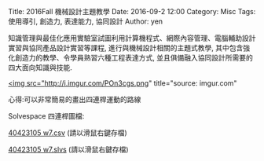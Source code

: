 Title: 2016Fall 機械設計主題教學
Date: 2016-09-2 12:00
Category: Misc
Tags: 使用導引, 創造力, 表達能力, 協同設計
Author: yen

知識管理與最佳化應用實驗室試圖利用計算機程式、網際內容管理、電腦輔助設計實習與協同產品設計實習等課程, 進行與機械設計相關的主題式教學, 其中包含強化創造力的教學、令學員熟習六種工程表達方式, 並且俱備融入協同設計所需要的四大面向知識與技能.

<!-- PELICAN_END_SUMMARY -->

<a href="http://imgur.com/POn3cgs"><img src="http://i.imgur.com/POn3cgs.png" title="source: imgur.com"</a>
<p> 心得:可以非常簡易的畫出四連桿運動的路線</p>
<p>Solvespace 四連桿圖檔:</p>
<p><a href="./../w7/40423105 w7.csv">40423105 w7.csv</a> (請以滑鼠右鍵存檔)</p>
<p><a href="./../w7/40423105 w7.slvs">40423105 w7.slvs</a> (請以滑鼠右鍵存檔)</p>